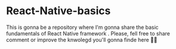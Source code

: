 # React-Native-basics
This is gonna be a repository where I'm gonna share the basic fundamentals of React Native framework . Please, fell free to share comment or improve the knwolegd you'll gonna finde here 🚀📱 
